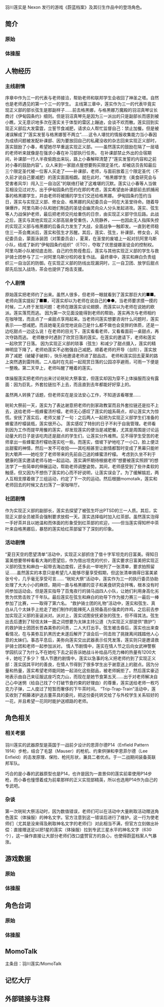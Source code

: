 羽川莲实是 Nexon 发行的游戏《蔚蓝档案》及其衍生作品中的登场角色。

## 简介

### 原始

### 体操服

## 人物经历

### 主线剧情
序章中作为三一的代表与老师接洽，帮助老师和联邦学生会收回了神圣之塔。自然也是老师遇见的第一个三一的学生。
主线第三章中，莲实作为三一的代表毕竟实现正义部的部长弦生是那副样子……前去格黑娜，与格黑娜万魔殿的羽沼真琴议长商讨《伊甸园条约》细则。但是羽沼真琴先是因为三一派出的只是副部长而感到被小瞧，又无意识地多次在莲实关于体型的雷区上蹦迪，会谈不欢而散。莲实回到实现正义部后大发雷霆，立誓节食减肥，请求众人帮忙监督自己：禁止加餐。但是被渚误解成了“莲实发誓与格黑娜誓不两立”……这令人堪忧的情报收集能力当小春因为成绩问题被发配补课部、因为要放回自己的私藏没收的杂志回来实现正义部时，莲实鼓励了小春，希望她尽早重返实现正义部。——虽然莲实的鼓励在隔了一层墙的老师听来就像是在强求小春在补习部执行任务。
在补课部禁止外出的合宿期间，补课部一行人半夜偷跑出来玩，路上小春解释清楚了“莲实发誓的内容和之前对小春的鼓励内容”。众人来到一家甜点屋想要购买限定圣代，却被店员告知最后三个限定圣代被一位客人买走了——补课部，老师，与面前放着三个限定圣代（不久前才说自己要减肥）的莲实面面相觑。就在此时，“格黑娜学生（美食研究会与受害者风华）闯入三一自治区”的联络打破了这难堪的沉默。莲实让小春等人当做互相没见过对方。出于伊甸园条约签约在即的考虑，莲实希望由补课部前去抓捕闹事的格黑娜学生，并由老师将被捕的学生们交还给格黑娜。
伊甸园条约签约当日，莲实与实现正义部、修女会、格黑娜的风纪委员会一同在大圣堂待命。随着导弹爆炸，阿里乌斯小队和她们制造的圣徒会幽灵向众人分头发起进攻。莲实、弦生等人力战保护老师，最后把老师交托给重伤的日奈，由实现正义部守住后路。此战之后，莲实与其他实现正义部高层身受重伤，入院静养，——也因此无人指挥失控的实现正义部与格黑娜的后备兵力发生了大战，全面战争一触即发。一直到老师稳住三一茶会鹰派后，莲实和弦生才苏醒。其后，莲实、弦生，补课部，修女会，风纪委员会，蒙面泳装团（对策委员会），夏莱，在圣堂的废墟上一起对抗阿里乌斯小队，结成了新的“伊甸园条约组织”（ETO），夺取了优思缇娜圣徒会的控制权。阿里乌斯小队被彻底击败、自己的伤势痊愈后，莲实与其他实现正义部的学生与救护骑士团参与了三一对阿里乌斯分校的收复作战。
最终章中，莲实和麻白负责组织三一自治区的防御。在实现正义部的防线出现漏洞时，三一自卫团、放学后甜点部先后加入战场，茶会也提供了炮击支援。

### 个人剧情
原始莲实把老师约了出来。虽然人很多，但老师一眼就看到了莲实那巨大的■■。老师向莲实提起了■■，可莲实却以为老师在说自己的●●。当老师要求摸一摸的时候，二人终于发现问题：老师在跟莲实谈论翅膀，而莲实以为老师在说她的欧派。莲实落荒而逃。
因为第一次见面没能得到老师的帮助，莲实再次与老师相约在咖啡馆，而且点了一桌甜点享用起来。当老师问莲实想要咨询什么问题时，莲实表示——想减肥。而且她毫无自觉地说自己是什么都不做也会变胖的体质，还是一边吃甜点一边这么说！在老师的目光下，莲实看看老师，又看看面前一桌甜点，再次夺路而逃。
老师散步时遇到了欣赏日落的莲实。在莲实的邀请下，老师和莲实一起欣赏了日落。
因为实现正义部的琐事（弦生）和减少了甜点摄入，莲实的精神明显下降了。老师劝莲实不必勉强自己减肥。顺着老师的开导（台阶），莲实放弃了减肥（破罐子破摔），快乐地邀请老师进了甜品店。
老师和莲实回去夏莱的路上突然遇到雷阵雨。二人临时在先前一起观赏日落的公园凉亭避雨，可雨一下便是一整晚。第二天早上，老师叫醒了睡着的莲实。

体操服莲实把老师约出来讨论晄轮大祭事宜，但莲实却因为穿不上体操服而没有露面：因为巨乳，外套拉链拉不上去，而且直到去年都能好好穿上的。

虽然两人转换了话题，但老师实在是没法安心工作，不知道该看哪里......

晄轮大祭前一天，莲实为了表达谢意把老师约到家政教室而且外套拉链还是拉不上去，送给老师一瓶蜂蜜渍柠檬。老师无心感叹了莲实的姐系萌点，却让莲实大为惊慌。安抚了莲实后，老师又接了一句：之后两人一起把为实现正义部学生们准备的蜂蜜渍柠檬装瓶，莲实很开心。
莲实感叹了特别的日子不利于自我管理。老师看到因为工作而提早用餐的莲实，却发现莲实的便当是减肥餐，尤其是周围是讨论运动量大的日子是该吃肉还是甜点的学生们，让莲实分外难熬。见不得学生受苦的老师拿出一些蜂蜜渍柠檬劝莲实吃一些。而莲实，借坡下驴地吃了一小口，脸上便泛出甜蜜的神情，然后一发不可收拾——其吃相甚至让剧情都暂时变成了黑幕只能听到大嚼声——她吃空了老师带来的先前自己送的蜂蜜渍柠檬。
考虑到久坐不利于健康的莲实邀请老师与她一起运动。莲实满怀期待根据老师“想要被莲实照顾”的想法学了一些简单的伸展运动，帮助老师调整姿势。其间，老师感受到了些许柔软的触感，但又因为不想伤了莲实的心而不好说明，让莲实误会了。为了缓解尴尬，两人互相支撑着做了三组运动，约定了下一次的运动。然后根据momotalk，莲实和老师回去的时候又去扫荡了一家咖啡厅。

### 社团剧情
作为实现正义部的副部长，莲实去探望了被弦生吓出PTSD的三一人质。其后，实现正义部全员被茶会强制要求放假一天。莲实选择临时加入红茶部。虽然莲实泡得一手好茶并且以她温和而体面的形象受到红茶部的欢迎，——但当莲实得知杯中茶叶来自格黑娜后，暴怒的莲实给红茶部留下了深刻的印象。

### 活动剧情
“夏日天空的愿望清单”活动中，实现正义部抓住了借十字军坦克的日富美。得知日富美想要带梓看看大海的愿望后，作为借出坦克的代价，莲实要求日富美把实现正义部的弦生和麻白一起带去海边度假，还多此一举地列了一张清单，要求拍照留证……虽然莲实的本意只是希望几人能够尽量享受假期，但这张清单搞得日富美紧张兮兮，几乎毫无享受可言……
“晄轮大祭”活动中，莲实作为三一的执行委员协助处理了大大小小的麻烦，期间一直与格黑娜的亚子和美食研究会拌嘴，根本没有时间参加运动会。但是莲实指导了百鬼夜行的骑马战四人小队，让她们利用身高化劣势为优势击败了千年队。最后莲实在弦生和麻白的劝导下作为接力赛三一最后一棒参加了比赛，——取得了第六名。
“救护骑士团的礼物”活动中，莲实和弦生、真白从几个太妹手上抢走了她们制作的能辣死人且预备高价强卖的炸鸡，之后前去参加实现正义部的圣诞派对。派对上，莲实试图安抚紧张的弦生，但不得其法。弦生出去后遭到了轻信太妹一面之词想要为太妹主持公道（为实现正义部提供“救护”）的救护骑士团团长苍森美弥的问责，二人大打出手。弦生被击昏后，莲实也出来查看情况，在与美弥互扒黑历史未遂后解开了误会后一同击败了挑拨离间践踏他人心意的太妹们。事态平息后，美弥向莲实交出武器表示任凭发落，莲实则只是邀请救护骑士团和老师一起参加派对。
情人节剧情中，莲实在情人节之后向女武神警察学园抗议了为什么不在她吃下去之前告诉她战斗补给品巧克力棒的热量有1200大卡，她吃了多少？
情人节邀约剧情中，莲实以急事的名义把老师约到了实现正义部：莲实因其平时的善良，在情人节得到了很多学生出于谢意送上的甜点。因为分量和热量，莲实希望老师能同她一起消化这些甜品，被老师婉拒了。然后莲实豪迈地表示由自己来征服这座巧克力山，而现在是她节食第五天......出于对老师解决自己心中迷惘（给自己找了个打破节食约束的好理由）的尊重，莲实送给老师一枚巧克力子弹，二人度过了短暂而奢侈的下午茶时间。
“Trip-Trap-Train”活动中，莲实收到了桐藤渚护送古董茶具的委托，把这份委托转交给了与外校学生关系较好的一花，并且希望一花同时能护送顺路的老师。

## 角色相关

### 相关考据

羽川莲实的武器原型是英国于一战前夕设计的恩菲尔德P14（Enfield Pattern 1914）步枪，结合了毛瑟（Mauser）的枪机、约束供弹和李恩菲尔德（Lee Enfield）的击发原理、保险、枪托形状，兼具二者优点。于一二战期间装备英联邦军队。

巧合的是小春的武器原型也是P14，也许是因为一直景仰的莲实前辈使用P14步枪，而小春也憧憬着成为前辈那样的正义实现部精英，所以也选用P14作为自己的专武吧。

### 杂谈
第一次晄轮大祭活动时，因为数值错误，老师们可以在活动中大量刷取活动赠送角色莲实（体操服）的神名文字。官方注意到这一错误后进行了维护。这一行为使老师们（尤其是没来得及刷取神名文字的老师们）对此相当不满，但官方立刻做出补偿：直接赠送足以把1星的莲实（体操服）拉到专武三星水平的神名文字（630个），这一操作直接让大部分老师们改口盛赞官方的良心，也使得蔚蓝档案人气暴涨。

## 游戏数据

### 原始

### 体操服

## 角色台词

### 原始

### 体操服

## MomoTalk
主条目：羽川莲实/MomoTalk

## 记忆大厅

## 外部链接与注释